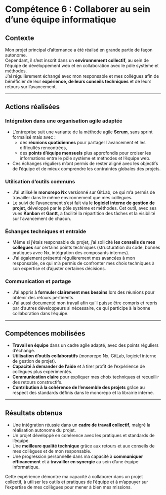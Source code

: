 # Compétence 6 : Collaborer au sein d’une équipe informatique

## Contexte
Mon projet principal d’alternance a été réalisé en grande partie de façon autonome.  
Cependant, il s’est inscrit dans un **environnement collectif**, au sein de l’équipe de développement web et en collaboration avec le pôle système et méthodes.  
J’ai régulièrement échangé avec mon responsable et mes collègues afin de bénéficier de leur **expérience, de leurs conseils techniques** et de leurs retours sur l’avancement.

---

## Actions réalisées

### Intégration dans une organisation agile adaptée
- L’entreprise suit une variante de la méthode agile **Scrum**, sans sprint formalisé mais avec :  
  - des **réunions quotidiennes** pour partager l’avancement et les difficultés rencontrées,  
  - des **points d’équipe mensuels** plus approfondis pour croiser les informations entre le pôle système et méthodes et l’équipe web.  
- Ces échanges réguliers m’ont permis de rester aligné avec les objectifs de l’équipe et de mieux comprendre les contraintes globales des projets.

### Utilisation d’outils communs
- J’ai utilisé le **monorepo Nx** versionné sur GitLab, ce qui m’a permis de travailler dans le même environnement que mes collègues.  
- Le suivi de l’avancement s’est fait via le **logiciel interne de gestion de projet**, développé par le pôle système et méthodes. Cet outil, avec ses vues **Kanban** et **Gantt**, a facilité la répartition des tâches et la visibilité sur l’avancement de chacun.  

### Échanges techniques et entraide
- Même si j’étais responsable du projet, j’ai sollicité **les conseils de mes collègues** sur certains points techniques (structuration du code, bonnes pratiques avec Nx, intégration des composants internes).  
- J’ai également présenté régulièrement mes avancées à mon responsable, ce qui m’a permis de confronter mes choix techniques à son expertise et d’ajuster certaines décisions.  

### Communication et partage
- J’ai appris à **formuler clairement mes besoins** lors des réunions pour obtenir des retours pertinents.  
- J’ai aussi documenté mon travail afin qu’il puisse être compris et repris par d’autres développeurs si nécessaire, ce qui participe à la bonne collaboration dans l’équipe.  

---

## Compétences mobilisées
- **Travail en équipe** dans un cadre agile adapté, avec des points réguliers d’échange.  
- **Utilisation d’outils collaboratifs** (monorepo Nx, GitLab, logiciel interne de gestion de projet).  
- **Capacité à demander de l’aide** et à tirer profit de l’expérience de collègues plus expérimentés.  
- **Communication claire** pour expliquer mes choix techniques et recueillir des retours constructifs.  
- **Contribution à la cohérence de l’ensemble des projets** grâce au respect des standards définis dans le monorepo et la librairie interne.  

---

## Résultats obtenus
- Une intégration réussie dans un **cadre de travail collectif**, malgré la réalisation autonome du projet.  
- Un projet développé en cohérence avec les pratiques et standards de l’équipe.  
- Une **meilleure qualité technique** grâce aux retours et aux conseils de mes collègues et de mon responsable.  
- Une progression personnelle dans ma capacité à **communiquer efficacement** et à **travailler en synergie** au sein d’une équipe informatique.  

Cette expérience démontre ma capacité à collaborer dans un projet collectif, à utiliser les outils et pratiques de l’équipe et à m’appuyer sur l’expertise de mes collègues pour mener à bien mes missions.
